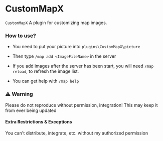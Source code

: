 # CustomMapX

`CustomMapX` A plugin for customizing map images.

### How to use?
- You need to put your picture into `plugins\CustomMapX\picture`   
- Then type `/map add <ImageFileName>` in the server

- If you add images after the server has been start, you will need `/map reload`, to refresh the image list.

- You can get help with `/map help`



### ⚠️ Warning

Please do not reproduce without permission, integration! This may keep it from ever being updated

#### Extra Restrictions & Exceptions

You can't distribute, integrate, etc. without my authorized permission
